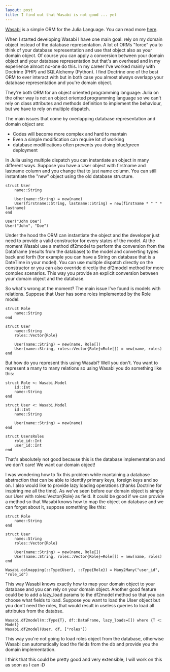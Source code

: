 ```yaml
---
layout: post
title: I find out that Wasabi is not good ... yet
---
```


[Wasabi](https://github.com/iskyd/Wasabi.jl) is a simple ORM for the Julia Language. You can read more [here](https://iskyd.github.io/blog/2023/05/13/wasabi-julia-orm.html).

When I started developing Wasabi I have one main goal: rely on my domain object instead of the database representation. A lot of ORMs "force" you to think of your database representation and use that object also as your domain object. Of course you can apply a conversion between your domain object and your database representation but that's an overhead and in my experience almost no-one do this. In my career I've worked mainly with Doctrine (PHP) and SQLAlchemy (Python). I find Doctrine one of the best ORM to ever interact with but in both case you almost always overlapp your database representation and you're domain object. 

They're both ORM for an object oriented programming language: Julia on the other way is not an object oriented programming language so we can't rely on class attributes and methods definition to implement the behaviour, but we have to rely on multiple dispatch.

The main issues that come by overlapping database representation and domain object are:
- Codes will become more complex and hard to mantain
- Even a simple modification can require lot of working
- database modifications often prevents you doing blue/green deployment
 
In Julia using multiple dispatch you can instantiate an object in many different ways. Suppose you have a User object with firstname and lastname column and you change that to just name column. You can still instantiate the "new" object using the old database structure.

```
struct User
    name::String

    User(name::String) = new(name)
    User(firstname::String, lastname::String) = new(firstname * " " * lastname)
end

User("John Doe")
User("John", "Doe")
```

Under the hood the ORM can instantiate the object and the developer just need to provide a valid constructor for every states of the model.
At the moment Wasabi use a method df2model to perform the conversion from the Dataframe (results from the database) to the model and converting types back and forth (for example you can have a String on database that is a DateTime in your model).
You can use multiple dispatch directly on the constructor or you can also override directly the df2model method for more complex scenarios. This way you provide an explicit conversion between your domain object and the database.

So what's wrong at the moment? The main issue I've found is models with relations. Suppose that User has some roles implemented by the Role model:

```
struct Role
    name::String
end

struct User
    name::String
    roles::Vector{Role}

    User(name::String) = new(name, Role[])
    User(name::String, roles::Vector{Role}=Role[]) = new(name, roles)
end
```

But how do you represent this using Wasabi? Well you don't.
You want to represent a many to many relations so using Wasabi you do something like this:

```
struct Role <: Wasabi.Model
    id::Int
    name::String
end

struct User <: Wasabi.Model
    id::Int
    name::String

    User(name::String) = new(name)
end

struct UsersRoles
    role_id::Int
    user_id::Int
end
```

That's absolutely not good because this is the database implementation and we don't care! We want our domain object!

I was wondering how to fix this problem while mantaining a database abstraction that can be able to identify primary keys, foreign keys and so on.
I also would like to provide lazy loading operations (thanks Doctrine for inspiring me all the time).
As we've seen before our domain object is simply our User with roles::Vector{Role} as field.
It could be good if we can provide a method so that Wasabi knows how to map the object on database and we can forget about it, suppose something like this:

```
struct Role
    name::String
end

struct User
    name::String
    roles::Vector{Role}

    User(name::String) = new(name, Role[])
    User(name::String, roles::Vector{Role}=Role[]) = new(name, roles)
end

Wasabi.colmapping(::Type{User}, ::Type{Role}) = Many2Many("user_id", "role_id")
```

This way Wasabi knows exactly how to map your domain object to your database and you can rely on your domain object.
Another good feature could be to add a lazy_load params to the df2model method so that you can choose what fields to load.
Suppose you want to load the UIser object but you don't need the roles, that would result in useless queries to load all attributes from the databse.

```
Wasabi.df2model(m::Type{T}, df::DataFrame, lazy_loads=[]) where {T <: Model}
Wasabi.df2model(User, df, ["roles"])
```

This way you're not going to load roles object from the database, otherwise Wasabi can automatically load the fields from the db and provide you the domain implementation.

I think that this could be pretty good and very extensible, I will work on this as soon as I can :D
